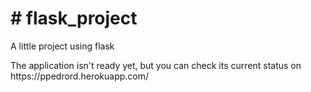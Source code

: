 <h1># flask_project</h1>
<p>A little project using flask</p>
<p>The application isn't ready yet, but you can check its current status on https://ppedrord.herokuapp.com/</p>
